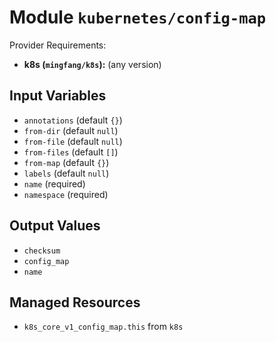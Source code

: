 
# Module `kubernetes/config-map`

Provider Requirements:
* **k8s (`mingfang/k8s`):** (any version)

## Input Variables
* `annotations` (default `{}`)
* `from-dir` (default `null`)
* `from-file` (default `null`)
* `from-files` (default `[]`)
* `from-map` (default `{}`)
* `labels` (default `null`)
* `name` (required)
* `namespace` (required)

## Output Values
* `checksum`
* `config_map`
* `name`

## Managed Resources
* `k8s_core_v1_config_map.this` from `k8s`

